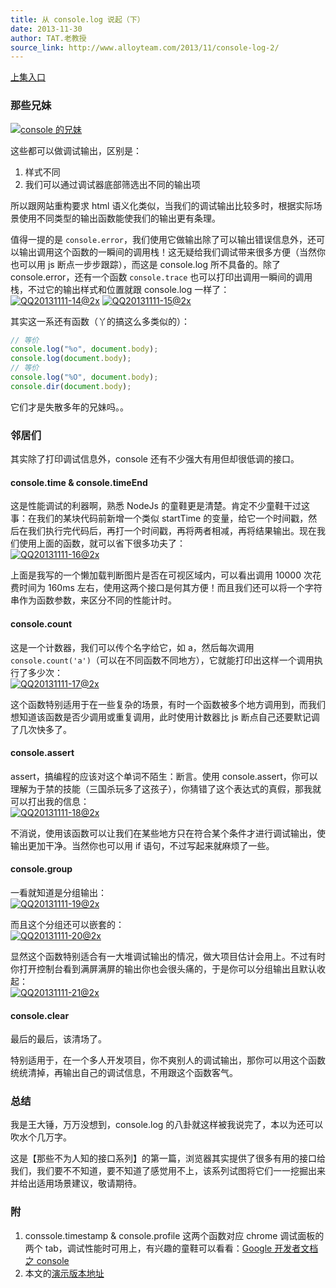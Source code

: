 ```yaml
---
title: 从 console.log 说起（下）
date: 2013-11-30
author: TAT.老教授
source_link: http://www.alloyteam.com/2013/11/console-log-2/
---
```


<!-- {% raw %} - for jekyll -->

[上集入口](http://www.alloyteam.com/2013/11/console-log/)

### 那些兄妹

[![console 的兄妹](http://www.alloyteam.com/wp-content/uploads/2013/11/QQ20131111-13@2x.jpg)](http://www.alloyteam.com/wp-content/uploads/2013/11/QQ20131111-13@2x.jpg)

这些都可以做调试输出，区别是：

1.  样式不同
2.  我们可以通过调试器底部筛选出不同的输出项

所以跟网站重构要求 html 语义化类似，当我们的调试输出比较多时，根据实际场景使用不同类型的输出函数能使我们的输出更有条理。

值得一提的是 `console.error`，我们使用它做输出除了可以输出错误信息外，还可以输出调用这个函数的一瞬间的调用栈！这无疑给我们调试带来很多方便（当然你也可以用 js 断点一步步跟踪），而这是 console.log 所不具备的。除了 console.error，还有一个函数 `console.trace` 也可以打印出调用一瞬间的调用栈，不过它的输出样式和位置就跟 console.log 一样了：  
[![QQ20131111-14@2x](http://www.alloyteam.com/wp-content/uploads/2013/11/QQ20131111-14@2x.jpg)](http://www.alloyteam.com/wp-content/uploads/2013/11/QQ20131111-14@2x.jpg) [![QQ20131111-15@2x](http://www.alloyteam.com/wp-content/uploads/2013/11/QQ20131111-15@2x.jpg)](http://www.alloyteam.com/wp-content/uploads/2013/11/QQ20131111-15@2x.jpg)

其实这一系还有函数（丫的搞这么多类似的）：

```javascript
// 等价
console.log("%o", document.body);
console.log(document.body);
// 等价
console.log("%O", document.body);
console.dir(document.body);
```

它们才是失散多年的兄妹吗。。

### 邻居们

其实除了打印调试信息外，console 还有不少强大有用但却很低调的接口。

#### console.time & console.timeEnd

这是性能调试的利器啊，熟悉 NodeJs 的童鞋更是清楚。肯定不少童鞋干过这事：在我们的某块代码前新增一个类似 startTime 的变量，给它一个时间戳，然后在我们执行完代码后，再打一个时间戳，再将两者相减，再将结果输出。现在我们使用上面的函数，就可以省下很多功夫了：  
[![QQ20131111-16@2x](http://www.alloyteam.com/wp-content/uploads/2013/11/QQ20131111-16@2x.jpg)](http://www.alloyteam.com/wp-content/uploads/2013/11/QQ20131111-16@2x.jpg)

上面是我写的一个懒加载判断图片是否在可视区域内，可以看出调用 10000 次花费时间为 160ms 左右，使用这两个接口是何其方便！而且我们还可以将一个字符串作为函数参数，来区分不同的性能计时。

#### console.count

这是一个计数器，我们可以传个名字给它，如 a，然后每次调用 `console.count('a')`（可以在不同函数不同地方），它就能打印出这样一个调用执行了多少次：  
[![QQ20131111-17@2x](http://www.alloyteam.com/wp-content/uploads/2013/11/QQ20131111-17@2x.jpg)](http://www.alloyteam.com/wp-content/uploads/2013/11/QQ20131111-17@2x.jpg)

这个函数特别适用于在一些复杂的场景，有时一个函数被多个地方调用到，而我们想知道该函数是否少调用或重复调用，此时使用计数器比 js 断点自己还要默记调了几次快多了。

#### console.assert

assert，搞编程的应该对这个单词不陌生：断言。使用 console.assert，你可以理解为于禁的技能（三国杀玩多了这孩子），你猜错了这个表达式的真假，那我就可以打出我的信息：  
[![QQ20131111-18@2x](http://www.alloyteam.com/wp-content/uploads/2013/11/QQ20131111-18@2x.jpg)](http://www.alloyteam.com/wp-content/uploads/2013/11/QQ20131111-18@2x.jpg)

不消说，使用该函数可以让我们在某些地方只在符合某个条件才进行调试输出，使输出更加干净。当然你也可以用 if 语句，不过写起来就麻烦了一些。

#### console.group

一看就知道是分组输出：  
[![QQ20131111-19@2x](http://www.alloyteam.com/wp-content/uploads/2013/11/QQ20131111-19@2x.jpg)](http://www.alloyteam.com/wp-content/uploads/2013/11/QQ20131111-19@2x.jpg)

而且这个分组还可以嵌套的：  
[![QQ20131111-20@2x](http://www.alloyteam.com/wp-content/uploads/2013/11/QQ20131111-20@2x.jpg)](http://www.alloyteam.com/wp-content/uploads/2013/11/QQ20131111-20@2x.jpg)

显然这个函数特别适合有一大堆调试输出的情况，做大项目估计会用上。不过有时你打开控制台看到满屏满屏的输出你也会很头痛的，于是你可以分组输出且默认收起：  
[![QQ20131111-21@2x](http://www.alloyteam.com/wp-content/uploads/2013/11/QQ20131111-21@2x.jpg)](http://www.alloyteam.com/wp-content/uploads/2013/11/QQ20131111-21@2x.jpg)

#### console.clear

最后的最后，该清场了。

特别适用于，在一个多人开发项目，你不爽别人的调试输出，那你可以用这个函数统统清掉，再输出自己的调试信息，不用跟这个函数客气。

### 总结

我是王大锤，万万没想到，console.log 的八卦就这样被我说完了，本以为还可以吹水个几万字。

这是【那些不为人知的接口系列】的第一篇，浏览器其实提供了很多有用的接口给我们，我们要不不知道，要不知道了感觉用不上，该系列试图将它们一一挖掘出来并给出适用场景建议，敬请期待。

### 附

1.  conssole.timestamp & console.profile 这两个函数对应 chrome 调试面板的两个 tab，调试性能时可用上，有兴趣的童鞋可以看看：[Google 开发者文档之 console](https://developers.google.com/chrome-developer-tools/docs/console-api)
2.  本文的[演示版本地址](http://www.ipresst.com/play/52774e16d1bf21205e000d3f)


<!-- {% endraw %} - for jekyll -->